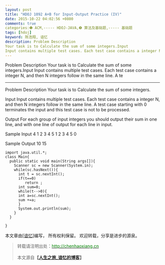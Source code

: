 ```yaml
---
layout: post
title: "HDOJ 1092 A+B for Input-Output Practice (IV)"
date: 2015-10-22 04:02:56 +0800
comments: true
categories:❶ ACM,----- HDOJ-JAVA,❺ 算法及基础题,----- 基础题
tags: [hdoj]
keyword: 陈浩翔, 谙忆
description: Problem Description 
Your task is to Calculate the sum of some integers.Input 
Input contains multiple test cases. Each test case contains a integer N, and then N integers follow in the same line. A te 
---
```



Problem Description 
Your task is to Calculate the sum of some integers.Input 
Input contains multiple test cases. Each test case contains a integer N, and then N integers follow in the same line. A te
<!-- more -->
----------

Problem Description
Your task is to Calculate the sum of some integers.
 

Input
Input contains multiple test cases. Each test case contains a integer N, and then N integers follow in the same line. A test case starting with 0 terminates the input and this test case is not to be processed.
 

Output
For each group of input integers you should output their sum in one line, and with one line of output for each line in input. 
 

Sample Input
4 1 2 3 4
5 1 2 3 4 5
0 
 

Sample Output
10
15

```
import java.util.*;
class Main{
  public static void main(String args[]){
    Scanner sc = new Scanner(System.in);
    while(sc.hasNext()){
      int t = sc.nextInt();
      if(t==0)
         return ;
      int sum=0;
      while(t-->0){
      int a=sc.nextInt();
      sum +=a;
      }
      System.out.println(sum);
    }
  }

}
```

本文章由<a href="http://chenhaoxiang.cn/">[谙忆]</a>编写， 所有权利保留。 
欢迎转载，分享是进步的源泉。
<blockquote cite='陈浩翔'>
<p background-color='#D3D3D3'>转载请注明出处：<a href='http://chenhaoxiang.cn'><font color="green">http://chenhaoxiang.cn</font></a><br><br>
本文源自<strong>【<a href='http://chenhaoxiang.cn' target='_blank'>人生之旅_谙忆的博客</a>】</strong></p>
</blockquote>
